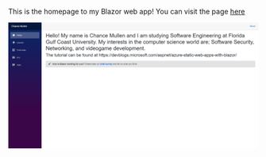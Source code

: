 This is the homepage to my Blazor web app!
You can visit the page [here](https://icy-pebble-01aa5aa10.azurestaticapps.net/)

![Homepage](Blazor_App_Home.png)


